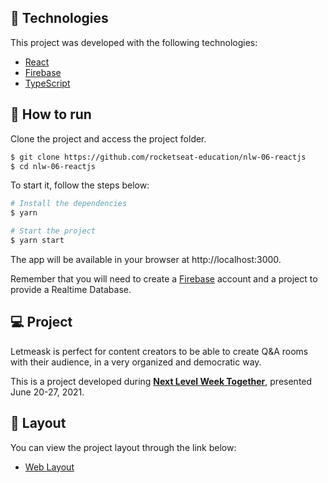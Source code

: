 
## 🧪 Technologies

This project was developed with the following technologies:

- [React](https://reactjs.org)
- [Firebase](https://firebase.google.com/)
- [TypeScript](https://www.typescriptlang.org/)

## 🚀 How to run

Clone the project and access the project folder.

```bash
$ git clone https://github.com/rocketseat-education/nlw-06-reactjs
$ cd nlw-06-reactjs
```

To start it, follow the steps below:
```bash
# Install the dependencies
$ yarn

# Start the project
$ yarn start
```
The app will be available in your browser at http://localhost:3000.

Remember that you will need to create a [Firebase](https://firebase.google.com/) account and a project to provide a Realtime Database.

## 💻 Project

Letmeask is perfect for content creators to be able to create Q&A rooms with their audience, in a very organized and democratic way. 

This is a project developed during **[Next Level Week Together](https://nextlevelweek.com/)**, presented June 20-27, 2021.


## 🔖 Layout

You can view the project layout through the link below:

- [Web Layout](https://www.figma.com/file/u0BQK8rCf2KgzcukdRRCWh/Letmeask/duplicate) 
